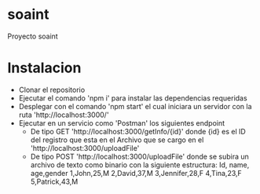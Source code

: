 # soaint
 Proyecto soaint

# Instalacion
- Clonar el repositorio 
- Ejecutar el comando 'npm i' para instalar las dependencias requeridas
- Desplegar con el comando 'npm start' el cual iniciara un servidor con la ruta 'http://localhost:3000/'
- Ejecutar en un servicio como 'Postman' los siguientes endpoint
    - De tipo GET 'http://localhost:3000/getInfo/{id}' donde {id} es el ID del registro que esta en el Archivo que se cargo en el 'http://localhost:3000/uploadFile'
    - De tipo POST 'http://localhost:3000/uploadFile' donde se subira un archivo de texto como binario con la siguiente estructura:
        Id, name, age,gender
        1,John,25,M
        2,David,37,M
        3,Jennifer,28,F
        4,Tina,23,F
        5,Patrick,43,M

